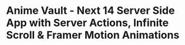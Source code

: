 # Anime Vault - Next 14 Server Side App with Server Actions, Infinite Scroll & Framer Motion Animations
